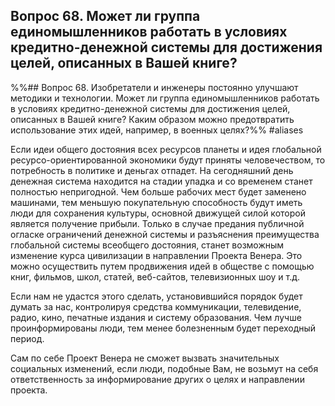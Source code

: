 ## Вопрос 68. Может ли группа единомышленников работать в условиях кредитно-денежной системы для достижения целей, описанных в Вашей книге?

%%## Вопрос 68. Изобретатели и инженеры постоянно улучшают методики и технологии. Может ли группа единомышленников работать в условиях кредитно-денежной системы для достижения целей, описанных в Вашей книге? Каким образом можно предотвратить использование этих идей, например, в военных целях?%% #aliases 

Если идеи общего достояния всех ресурсов планеты и идея глобальной ресурсо-ориентированной экономики будут приняты человечеством, то потребность в политике и деньгах отпадет. На сегодняшний день денежная система находится на стадии упадка и со временем станет полностью непригодной. Чем больше рабочих мест будет заменено машинами, тем меньшую покупательную способность будут иметь люди для сохранения культуры, основной движущей силой которой является получение прибыли. Только в случае предания публичной огласке ограничений денежной системы и разъяснения преимущества глобальной системы всеобщего достояния, станет возможным изменение курса цивилизации в направлении Проекта Венера. Это можно осуществить путем продвижения идей в обществе с помощью книг, фильмов, школ, статей, веб-сайтов, телевизионных шоу и т.д.

Если нам не удастся этого сделать, установившийся порядок будет думать за нас, контролируя средства коммуникации, телевидение, радио, кино, печатные издания и систему образования. Чем лучше проинформированы люди, тем менее болезненным будет переходный период.

Сам по себе Проект Венера не сможет вызвать значительных социальных изменений, если люди, подобные Вам, не возьмут на себя ответственность за информирование других о целях и направлении проекта.